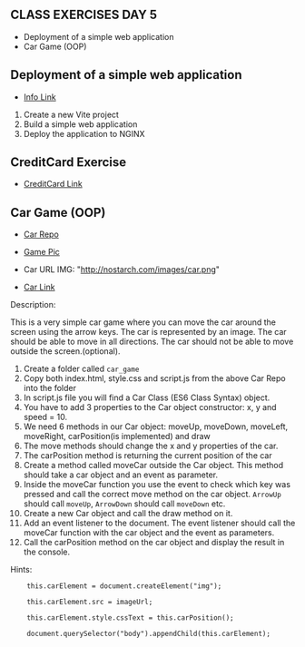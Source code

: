 ## CLASS EXERCISES DAY 5

- Deployment of a simple web application
- Car Game (OOP)

## Deployment of a simple web application

- [Info Link](https://github.com/dat3startcode/javaScriptExercises3sem/blob/main/day5/DEPLOYMENT.md)

1. Create a new Vite project
2. Build a simple web application
3. Deploy the application to NGINX

## CreditCard Exercise

- [CreditCard Link](https://github.com/dat3startcode/javaScriptInClass3sem/tree/main/day5/creditcardIterationExercise)

## Car Game (OOP)
- [Car Repo](https://github.com/dat3startcode/javaScriptInClass3sem/tree/main/day5/car_game)
- [Game Pic](https://i.imgur.com/9kwqEkO.png)
- Car URL IMG: "http://nostarch.com/images/car.png"



- [Car Link](https://github.com/dat3startcode/javaScriptInClass3sem/tree/main/day5/car_game)

Description:

This is a very simple car game where you can move the car around the screen using the arrow keys. 
The car is represented by an image. The car should be able to move in all directions. 
The car should not be able to move outside the screen.(optional). 

1. Create a folder called `car_game`
2. Copy both index.html, style.css and script.js from the above Car Repo into the folder 
3. In script.js file you will find a Car Class (ES6 Class Syntax) object. 
4. You have to add 3 properties to the Car object constructor: x, y and speed = 10. 
5. We need 6 methods in our Car object: moveUp, moveDown, moveLeft, moveRight, carPosition(is implemented) and draw 
6. The move methods should change the x and y properties of the car. 
7. The carPosition method is returning the current position of the car 
8. Create a method called moveCar outside the Car object. This method should take a car object and an event as parameter. 
9. Inside the moveCar function you use the event to check which key was pressed and call the correct move method on the car object. `ArrowUp` should call `moveUp`, `ArrowDown` should call `moveDown` etc. 
10. Create a new Car object and call the draw method on it. 
11. Add an event listener to the document. The event listener should call the moveCar function with the car object and the event as parameters. 
12. Call the carPosition method on the car object and display the result in the console.

Hints:

```JS
    this.carElement = document.createElement("img");

    this.carElement.src = imageUrl;

    this.carElement.style.cssText = this.carPosition();
    
    document.querySelector("body").appendChild(this.carElement);
```

